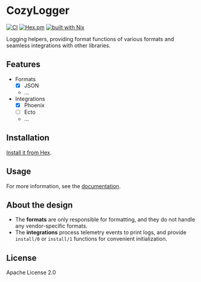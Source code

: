 # CozyLogger

[![CI](https://github.com/cozy-elixir/cozy_logger/actions/workflows/ci.yml/badge.svg)](https://github.com/cozy-elixir/cozy_logger/actions/workflows/ci.yml)
[![Hex.pm](https://img.shields.io/hexpm/v/cozy_logger.svg)](https://hex.pm/packages/cozy_logger)
[![built with Nix](https://img.shields.io/badge/built%20with%20Nix-5277C3?logo=nixos&logoColor=white)](https://builtwithnix.org)

<!-- MDOC -->

Logging helpers, providing format functions of various formats and seamless integrations with other libraries.

## Features

- Formats
  - [x] JSON
  - ...
- Integrations
  - [x] Phoenix
  - [ ] Ecto
  - ...

## Installation

[Install it from Hex](https://hex.pm/packages/cozy_logger).

## Usage

For more information, see the [documentation](https://hexdocs.pm/cozy_logger).

## About the design

- The **formats** are only responsible for formatting, and they do not handle any vendor-specific formats.
- The **integrations** process telemetry events to print logs, and provide `install/0` or `install/1` functions for convenient initialization.

## License

Apache License 2.0
